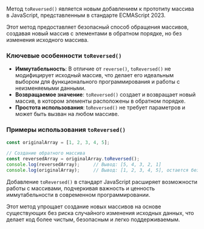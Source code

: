 Метод `toReversed()` является новым добавлением к прототипу массива в JavaScript, представленным в стандарте ECMAScript 2023.

Этот метод предоставляет безопасный способ обращения массивов, создавая новый массив с элементами в обратном порядке, но без изменения исходного массива.

### Ключевые особенности `toReversed()`

* **Иммутабельность**: В отличие от `reverse()`, `toReversed()` не модифицирует исходный массив, что делает его идеальным выбором для функционального программирования и работы с неизменяемыми данными. 
* **Возвращаемое значение**: `toReversed()` создает и возвращает новый массив, в котором элементы расположены в обратном порядке. 
* **Простота использования**: t`oReversed()` не требует параметров и может быть вызван на любом массиве.


### Примеры использования `toReversed()`

```javascript
const originalArray = [1, 2, 3, 4, 5];

// Создание обратного массива
const reversedArray = originalArray.toReversed();
console.log(reversedArray);     // Вывод: [5, 4, 3, 2, 1]
console.log(originalArray);     // Вывод: [1, 2, 3, 4, 5], остается без изменений
```

Добавление `toReversed()` в стандарт JavaScript расширяет возможности работы с массивами, подчеркивая важность и ценность иммутабельности в современном программировании.

Этот метод упрощает создание новых массивов на основе существующих без риска случайного изменения исходных данных, что делает код более чистым, безопасным и легко поддерживаемым.

